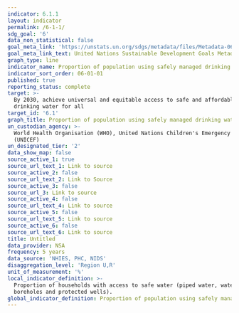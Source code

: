 ```yaml
---
indicator: 6.1.1
layout: indicator
permalink: /6-1-1/
sdg_goal: '6'
data_non_statistical: false
goal_meta_link: 'https://unstats.un.org/sdgs/metadata/files/Metadata-06-01-01.pdf'
goal_meta_link_text: United Nations Sustainable Development Goals Metadata (pdf 428kB)
graph_type: line
indicator_name: Proportion of population using safely managed drinking water services
indicator_sort_order: 06-01-01
published: true
reporting_status: complete
target: >-
  By 2030, achieve universal and equitable access to safe and affordable
  drinking water for all
target_id: '6.1'
graph_title: Proportion of population using safely managed drinking water services
un_custodian_agency: >-
  World Health Organisation (WHO), United Nations Children's Emergency Fund
  (UNICEF)
un_designated_tier: '2'
data_show_map: false
source_active_1: true
source_url_text_1: Link to source
source_active_2: false
source_url_text_2: Link to Source
source_active_3: false
source_url_3: Link to source
source_active_4: false
source_url_text_4: Link to source
source_active_5: false
source_url_text_5: Link to source
source_active_6: false
source_url_text_6: Link to source
title: Untitled
data_provider: NSA
frequency: 5 years
data_source: 'NHIES, PHC, NIDS'
disaggregation_level: 'Region U,R'
unit_of_measurement: '%'
local_indicator_definition: >-
  Proportion of households with access to safe water (piped water, water from
  boreholes and protected wells).
global_indicator_definition: Proportion of population using safely managed drinking water services
---
```

